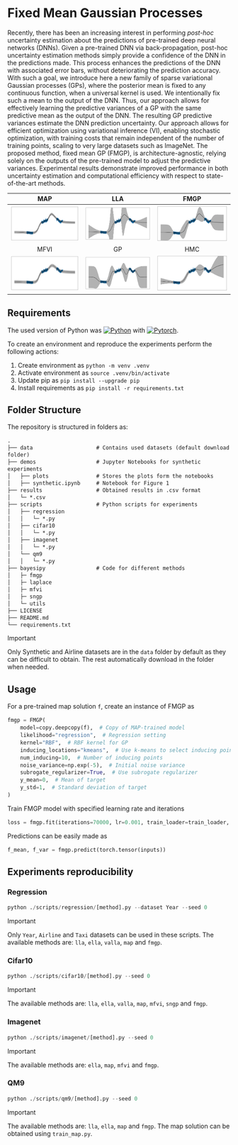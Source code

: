 # Fixed Mean Gaussian Processes

Recently, there has been an increasing interest in performing *post-hoc* uncertainty estimation about the predictions of pre-trained deep neural networks (DNNs).  Given a pre-trained DNN via back-propagation, post-hoc uncertainty estimation methods simply  provide a confidence of the DNN in the predictions made. This process enhances the predictions of the DNN with associated error bars, without deteriorating the prediction accuracy. With such a goal, we introduce here a new family of sparse variational Gaussian processes (GPs), where the posterior mean is fixed to any continuous function, when a universal kernel is used. We intentionally fix such a mean to the output of the DNN. Thus, our approach allows for effectively learning the predictive variances of a GP with the same predictive mean as the output of the DNN. The resulting GP predictive variances estimate the DNN prediction uncertainty. Our approach allows for efficient optimization using variational inference (VI), enabling stochastic optimization, with training costs that remain independent of the number of training points, scaling to very large datasets such as ImageNet. The proposed method, fixed mean GP (FMGP), is architecture-agnostic, relying solely on the outputs of the pre-trained model to adjust the predictive variances. Experimental results demonstrate improved performance in both uncertainty estimation and computational efficiency with respect to state-of-the-art methods.

MAP  |  LLA | FMGP
:-------------------------:|:-------------------------:|:-:|
![](demos\plots\synthetic_regression_map.png)  |  ![](demos\plots\synthetic_regression_lla.png) | ![](demos\plots\synthetic_regression_fmgp.png)
MFVI  | GP | HMC
![](demos\plots\synthetic_regression_mfvi.png)  |  ![](demos\plots\synthetic_regression_gp.png) | ![](demos\plots\synthetic_regression_hmc.png)

## Requirements

The used version of Python was [![Python](https://img.shields.io/badge/Python_3.11.9-blue)](https://www.python.org/downloads/release/python-3119/) with 
 [![Pytorch](https://img.shields.io/badge/PyTorch_2.2-purple)](https://pytorch.org/get-started/previous-versions/).

To create an environment and reproduce the experiments perform the following actions:
1. Create environment as `python -m venv .venv`
2. Activate environment as `source .venv/bin/activate`
3. Update pip as `pip install --upgrade pip`
4. Install requirements as `pip install -r requirements.txt`


## Folder Structure

The repository is structured in folders as:

    .
    ├── data                    # Contains used datasets (default download folder)
    ├── demos                   # Jupyter Notebooks for synthetic experiments
    │   ├── plots               # Stores the plots form the notebooks
    │   ├── synthetic.ipynb     # Notebook for Figure 1 
    ├── results                 # Obtained results in .csv format
    │   └─ *.csv
    ├── scripts                 # Python scripts for experiments
    │   ├── regression      
    │   │   └─ *.py  
    │   ├── cifar10
    │   │   └─ *.py  
    │   ├── imagenet
    │   │   └─ *.py  
    │   └── qm9
    │   │   └─ *.py  
    ├── bayesipy                # Code for different methods
    │   ├─ fmgp
    │   ├─ laplace
    │   ├─ mfvi
    │   ├─ sngp
    │   └─ utils
    ├── LICENSE
    ├── README.md
    └── requirements.txt

> [!Important]  
> Only Synthetic and Airline datasets are in the `data` folder by default as they can be difficult to obtain. The rest automatically download in the folder when needed.


## Usage

For a pre-trained map solution `f`, create an instance of FMGP as
```python
fmgp = FMGP(
    model=copy.deepcopy(f),  # Copy of MAP-trained model
    likelihood="regression",  # Regression setting
    kernel="RBF",  # RBF kernel for GP
    inducing_locations="kmeans",  # Use k-means to select inducing points
    num_inducing=10,  # Number of inducing points
    noise_variance=np.exp(-5),  # Initial noise variance
    subrogate_regularizer=True,  # Use subrogate regularizer
    y_mean=0,  # Mean of target
    y_std=1,  # Standard deviation of target
)
```
Train FMGP model with specified learning rate and iterations
```python
loss = fmgp.fit(iterations=70000, lr=0.001, train_loader=train_loader, verbose=True)
```

Predictions can be easily made as
```python
f_mean, f_var = fmgp.predict(torch.tensor(inputs))
```

## Experiments reproducibility


### Regression



```python
python ./scripts/regression/[method].py --dataset Year --seed 0
```

> [!Important]  
> Only `Year`, `Airline` and `Taxi` datasets can be used in these scripts. The available methods are: `lla`, `ella`, `valla`, `map` and `fmgp`. 


### Cifar10


```python
python ./scripts/cifar10/[method].py --seed 0
```

> [!Important]  
> The available methods are: `lla`, `ella`, `valla`, `map`, `mfvi`, `sngp` and `fmgp`. 

### Imagenet


```python
python ./scripts/imagenet/[method].py --seed 0
```

> [!Important]  
> The available methods are: `ella`, `map`, `mfvi` and `fmgp`. 

### QM9


```python
python ./scripts/qm9/[method].py --seed 0
```

> [!Important]  
> The available methods are: `lla`, `ella`, `map` and `fmgp`. The map solution can be obtained using `train_map.py`.
